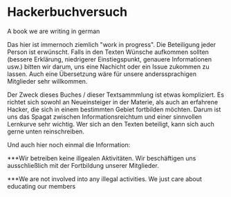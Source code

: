# Hackerbuchversuch
A book we are writing in german

Das hier ist immernoch ziemlich "work in progress".
Die Beteiligung jeder Person ist erwünscht. Falls in den Texten Wünsche aufkommen sollten (bessere Erklärung, niedrigerer Einstiegspunkt, genauere Informationen usw.) bitten wir darum, uns eine Nachicht oder ein Issue zukommen zu lassen. Auch eine Übersetzung wäre für unsere anderssprachigen Mitglieder sehr willkommen.

Der Zweck dieses Buches / dieser Textsammmlung ist etwas kompliziert. Es richtet sich sowohl an Neueinsteiger in der Materie, als auch an erfahrene Hacker, die sich in einem bestimmten Gebiet fortbilden möchten. Darum ist uns das Spagat zwischen Informationsreichtum und einer sinnvollen Lernkurve sehr wichtig. Wer sich an den Texten beteiligt, kann sich auch gerne unten reinschreiben.

Und auch hier noch einmal die Information:

***Wir betreiben keine illgealen Aktivitäten. Wir beschäftigen uns ausschließlich mit der Fortbildung unserer Mitglieder.

***We are not involved into any illegal activities. We just care about educating our members
